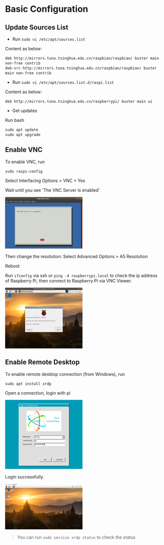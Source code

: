 # Basic Configuration


## Update Sources List

- Run `sudo vi /etc/apt/sources.list`

Content as below:
```
deb http://mirrors.tuna.tsinghua.edu.cn/raspbian/raspbian/ buster main non-free contrib
deb-src http://mirrors.tuna.tsinghua.edu.cn/raspbian/raspbian/ buster main non-free contrib
```

- Run `sudo vi /etc/apt/sources.list.d/raspi.list`

Content as below:
```
deb http://mirrors.tuna.tsinghua.edu.cn/raspberrypi/ buster main ui
```

- Get updates

Run bash
```
sudo apt update
sudo apt upgrade
```


## Enable VNC

To enable VNC, run

```
sudo raspi-config
```
Select Interfacing Options > VNC > Yes

Wait until you see 'The VNC Server is enabled'

<img src="../images/vnc.png" width='50%'>

Then change the resolution: Select Advanced Options > A5 Resolution

Reboot

Run `ifconfig` via ssh or `ping -4 raspberrypi.local` to check the ip address of Raspberry Pi, then connect to Raspberry Pi via VNC Viewer.

<img src="../images/vnc2.png" width='50%'>


## Enable Remote Desktop

To enable remote desktop connection (from Windows), run

```
sudo apt install xrdp
```

Open a connection, login with pi

<img src="../images/remote.PNG" width='50%'>

Login successfully.

<img src="../images/remote2.PNG" width='50%'>

> You can run `sudo service xrdp status` to check the status